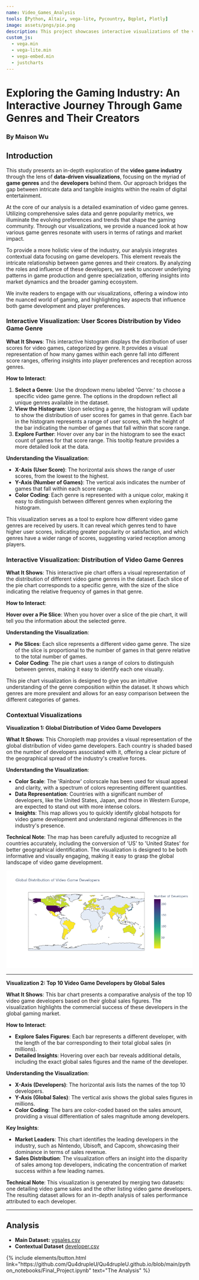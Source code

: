 ```yaml
---
name: Video_Games_Analysis
tools: [Python, Altair, vega-lite, Pycountry, Bqplot, Plotly]
image: assets/pngs/pie.png
description: This project showcases interactive visualizations of the video game industry.
custom_js:
  - vega.min
  - vega-lite.min
  - vega-embed.min
  - justcharts
---
```



# **Exploring the Gaming Industry: An Interactive Journey Through Game Genres and Their Creators**

### By Maison Wu

## Introduction
This study presents an in-depth exploration of the **video game industry** through the lens of **data-driven visualizations**, focusing on the myriad of **game genres** and the **developers** behind them. Our approach bridges the gap between intricate data and tangible insights within the realm of digital entertainment.

At the core of our analysis is a detailed examination of video game genres. Utilizing comprehensive sales data and genre popularity metrics, we illuminate the evolving preferences and trends that shape the gaming community. Through our visualizations, we provide a nuanced look at how various game genres resonate with users in terms of ratings and market impact.

To provide a more holistic view of the industry, our analysis integrates contextual data focusing on game developers. This element reveals the intricate relationship between game genres and their creators. By analyzing the roles and influence of these developers, we seek to uncover underlying patterns in game production and genre specialization, offering insights into market dynamics and the broader gaming ecosystem.

We invite readers to engage with our visualizations, offering a window into the nuanced world of gaming, and highlighting key aspects that influence both game development and player preferences.

### Interactive Visualization: User Scores Distribution by Video Game Genre

**What It Shows**: This interactive histogram displays the distribution of user scores for video games, categorized by genre. It provides a visual representation of how many games within each genre fall into different score ranges, offering insights into player preferences and reception across genres.

**How to Interact**: 
1. **Select a Genre**: Use the dropdown menu labeled 'Genre:' to choose a specific video game genre. The options in the dropdown reflect all unique genres available in the dataset.
2. **View the Histogram**: Upon selecting a genre, the histogram will update to show the distribution of user scores for games in that genre. Each bar in the histogram represents a range of user scores, with the height of the bar indicating the number of games that fall within that score range.
3. **Explore Further**: Hover over any bar in the histogram to see the exact count of games for that score range. This tooltip feature provides a more detailed look at the data.

**Understanding the Visualization**: 
- **X-Axis (User Score)**: The horizontal axis shows the range of user scores, from the lowest to the highest.
- **Y-Axis (Number of Games)**: The vertical axis indicates the number of games that fall within each score range.
- **Color Coding**: Each genre is represented with a unique color, making it easy to distinguish between different genres when exploring the histogram.

This visualization serves as a tool to explore how different video game genres are received by users. It can reveal which genres tend to have higher user scores, indicating greater popularity or satisfaction, and which genres have a wider range of scores, suggesting varied reception among players.

<vegachart schema-url="{{ site.baseurl }}/assets/json/viz1.json" style="width: 100%"></vegachart>

### Interactive Visualization: Distribution of Video Game Genres

**What It Shows**: This interactive pie chart offers a visual representation of the distribution of different video game genres in the dataset. Each slice of the pie chart corresponds to a specific genre, with the size of the slice indicating the relative frequency of games in that genre.

**How to Interact**: 

**Hover over a Pie Slice**: When you hover over a slice of the pie chart, it will tell you the information about the selected genre.


**Understanding the Visualization**: 
- **Pie Slices**: Each slice represents a different video game genre. The size of the slice is proportional to the number of games in that genre relative to the total number of games.
- **Color Coding**: The pie chart uses a range of colors to distinguish between genres, making it easy to identify each one visually.


This pie chart visualization is designed to give you an intuitive understanding of the genre composition within the dataset. It shows which genres are more prevalent and allows for an easy comparison between the different categories of games.

<vegachart schema-url="{{ site.baseurl }}/assets/json/viz2.json" style="width: 100%"></vegachart>

### Contextual Visualizations
**Visualization 1: Global Distribution of Video Game Developers**

**What It Shows**: This Choropleth map provides a visual representation of the global distribution of video game developers. Each country is shaded based on the number of developers associated with it, offering a clear picture of the geographical spread of the industry's creative forces.

**Understanding the Visualization**: 
- **Color Scale**: The 'Rainbow' colorscale has been used for visual appeal and clarity, with a spectrum of colors representing different quantities.
- **Data Representation**: Countries with a significant number of developers, like the United States, Japan, and those in Western Europe, are expected to stand out with more intense colors.
- **Insights**: This map allows you to quickly identify global hotspots for video game development and understand regional differences in the industry's presence.

**Technical Note**: The map has been carefully adjusted to recognize all countries accurately, including the conversion of 'US' to 'United States' for better geographical identification. The visualization is designed to be both informative and visually engaging, making it easy to grasp the global landscape of video game development.

![Choropleth Map](/assets/pngs/viz3.png)


---
**Visualization 2: Top 10 Video Game Developers by Global Sales**

**What It Shows**: This bar chart presents a comparative analysis of the top 10 video game developers based on their global sales figures. The visualization highlights the commercial success of these developers in the global gaming market.

**How to Interact**: 
- **Explore Sales Figures**: Each bar represents a different developer, with the length of the bar corresponding to their total global sales (in millions).
- **Detailed Insights**: Hovering over each bar reveals additional details, including the exact global sales figures and the name of the developer.

**Understanding the Visualization**: 
- **X-Axis (Developers)**: The horizontal axis lists the names of the top 10 developers.
- **Y-Axis (Global Sales)**: The vertical axis shows the global sales figures in millions.
- **Color Coding**: The bars are color-coded based on the sales amount, providing a visual differentiation of sales magnitude among developers.

**Key Insights**: 
- **Market Leaders**: This chart identifies the leading developers in the industry, such as Nintendo, Ubisoft, and Capcom, showcasing their dominance in terms of sales revenue.
- **Sales Distribution**: The visualization offers an insight into the disparity of sales among top developers, indicating the concentration of market success within a few leading names.

**Technical Note**: This visualization is generated by merging two datasets: one detailing video game sales and the other listing video game developers. The resulting dataset allows for an in-depth analysis of sales performance attributed to each developer.

<vegachart schema-url="{{ site.baseurl }}/assets/json/viz4.json" style="width: 100%"></vegachart>

---
## Analysis
- **Main Dataset:** [vgsales.csv](https://data.world/mhoangvslev/steam-games-dataset/workspace/file?filename=vgsales.csv)
- **Contextual Dataset** [developer.csv](https://data.world/mhoangvslev/steam-games-dataset/workspace/file?filename=developper.csv) 
<!-- Button for the Jupyter notebook -->
<div class="right">
{% include elements/button.html link="https://github.com/Qu4drupleU/Qu4drupleU.github.io/blob/main/python_notebooks/Final_Project.ipynb" text="The Analysis" %}
</div>
